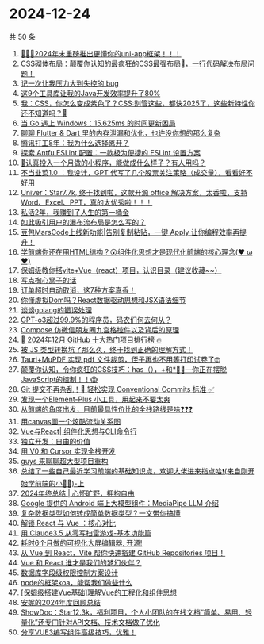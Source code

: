 # 2024-12-24

共 50 条

<!-- BEGIN JUEJIN -->
<!-- 最后更新时间 2024-12-24 00:01:05 +0800 -->
1. [🎉🎉🎉2024年末重磅推出更懂你的uni-app框架！！！](https://juejin.cn/post/7450694173449076747)
1. [CSS砌体布局：颠覆你认知的最疯狂的CSS最强布局🤡，一行代码解决布局问题！](https://juejin.cn/post/7450696818000773158)
1. [记一次让我压力大到失控的 bug](https://juejin.cn/post/7450700990389305396)
1. [这9个工具库让我的Java开发效率提升了80%](https://juejin.cn/post/7450136460726140939)
1. [我：CSS，你怎么变成紫色了？CSS:别管这些，都快2025了，这些新特性你还不知道吗？🤡](https://juejin.cn/post/7450434330672234530)
1. [当 Go 遇上 Windows：15.625ms 的时间更新困局](https://juejin.cn/post/7451209107396722742)
1. [聊聊 Flutter & Dart 里的内存泄漏和优化，也许没你想的那么复杂](https://juejin.cn/post/7451203358395039796)
1. [腾讯打工8年：我为什么选择离开？](https://juejin.cn/post/7451168270877704218)
1. [探索 Antfu ESLint 配置：一款极为便捷的 ESLint 设置方案](https://juejin.cn/post/7451227088571908115)
1. [🤔认真投入一个月做的小程序，能做成什么样子？有人用吗？](https://juejin.cn/post/7451089408698515466)
1. [不当韭菜1.0 ：我设计，GPT 代写了几个股票关注策略（成交量），看看好不好用](https://juejin.cn/post/7451067424537034804)
1. [Univer：Star7.7k, 终于找到啦，这款开源 office 解决方案，太香啦，支持Word、Excel、PPT，真的太优秀啦！！！](https://juejin.cn/post/7451055382779150376)
1. [私活2年，我赚到了人生的第一桶金](https://juejin.cn/post/7451168270878097434)
1. [如此吸引用户的瀑布流布局是怎么写的？](https://juejin.cn/post/7450768635847966772)
1. [豆包MarsCode上线新功能|告别复制粘贴，一键 Apply 让你编程效率再提升！](https://juejin.cn/post/7450044184696717339)
1. [学前端你还在用HTML结构？😮组件化思想才是现代化前端的核心理念(❤️ ω ❤️)](https://juejin.cn/post/7451058158206009371)
1. [保姆级教你搭vite+Vue（react）项目，认识目录（建议收藏~~）](https://juejin.cn/post/7450427906935881738)
1. [写点掏心窝子的话](https://juejin.cn/post/7451223580595273778)
1. [订单超时自动取消，这7种方案真香！](https://juejin.cn/post/7451018774743269391)
1. [你懂虚拟Dom吗？React数据驱动思想和JSX语法细节](https://juejin.cn/post/7450920192929628201)
1. [谈谈golang的错误处理](https://juejin.cn/post/7451274841909182490)
1. [GPT-o3超过99.9%的程序员，码农们何去何从？](https://juejin.cn/post/7451171562878287909)
1. [Compose 仿微信朋友圈九宫格控件以及背后的原理](https://juejin.cn/post/7450399434880057379)
1. [🚀 2024年12月 GitHub 十大热门项目排行榜 🔥](https://juejin.cn/post/7450701376885899318)
1. [被 JS 类型转换坑了那么久，终于找到正确的理解方式！](https://juejin.cn/post/7451420867026894883)
1. [Tauri+MuPDF 实现 pdf 文件裁剪，侄子再也不用等打印试卷了🤓](https://juejin.cn/post/7451252126255382543)
1. [颠覆你认知，令你疯狂的CSS技巧：has（），+和*🚀🚀—你正在摆脱JavaScript的控制！！😱](https://juejin.cn/post/7451485514596778011)
1. [Git 提交不再杂乱！🚀 轻松实现 Conventional Commits 标准 ✅](https://juejin.cn/post/7450297025080623131)
1. [发现一个Element-Plus 小工具，用起来不要太爽](https://juejin.cn/post/7450768635847934004)
1. [从前端的角度出发，目前最具性价比的全栈路线是啥❓❓❓](https://juejin.cn/post/7451483063568154639)
1. [用canvas画一个炫酷流动关系图](https://juejin.cn/post/7451067424536903732)
1. [Vue与React| 组件化思想与CLI命令行](https://juejin.cn/post/7450516215950901298)
1. [独立开发：自由的价值](https://juejin.cn/post/7450400999499317259)
1. [用 V0 和 Cursor 实现全栈开发](https://juejin.cn/post/7450321213605658624)
1. [guys 来聊聊超大型项目重构](https://juejin.cn/post/7450095710831804442)
1. [总结了一些自己最近学习前端的基础知识点，欢迎大佬进来指点哈❗(来自刚开始学前端的小🥬🐤)-上](https://juejin.cn/post/7451502818303426599)
1. [2024年终总结 | 心怀旷野，拥抱自由](https://juejin.cn/post/7451200200634089483)
1. [Google 提供的 Android 端上大模型组件：MediaPipe LLM 介绍](https://juejin.cn/post/7451107065961349170)
1. [复杂数据类型如何转成简单数据类型？一文带你搞懂](https://juejin.cn/post/7450524476037005346)
1. [ 解锁 React 与 Vue ：核心对比](https://juejin.cn/post/7451071888161636390)
1. [用 Claude3.5 从零写扫雷游戏-基本功能篇](https://juejin.cn/post/7450394415125266470)
1. [ 耗时6个月做的可视化大屏编辑器, 开源!](https://juejin.cn/post/7451246345568387091)
1. [从 Vue 到 React，Vite 帮你快速搭建 GitHub Repositories 项目！](https://juejin.cn/post/7450771973872091148)
1. [Vue 和 React 谁才是我们的梦幻伙伴？](https://juejin.cn/post/7451455954057216000)
1. [数据库字段级权限控制方案设计](https://juejin.cn/post/7450405081118965786)
1. [node的框架koa，能帮我们做些什么](https://juejin.cn/post/7451427308164808740)
1. [[保姆级搭建Vue基础]理解Vue的工程化和组件思想](https://juejin.cn/post/7450687878332383259)
1. [安妮的2024年度回顾总结](https://juejin.cn/post/7451436136192360467)
1. [ShowDoc：Star12.3k，福利项目，个人小团队的在线文档“简单、易用、轻量化”还专门针对API文档、技术文档做了优化](https://juejin.cn/post/7451433756113960996)
1. [分享VUE3编写组件高级技巧，优雅！](https://juejin.cn/post/7450836153258049572)
<!-- END JUEJIN -->